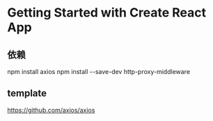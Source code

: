 # Getting Started with Create React App

## 依赖
npm install axios
npm install --save-dev http-proxy-middleware

## template
https://github.com/axios/axios